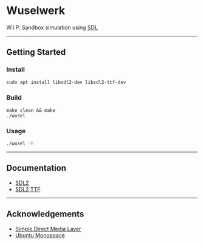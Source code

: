 # Wuselwerk

W.I.P. Sandbox simulation using [SDL](https://www.libsdl.org/)

---

## Getting Started

### Install

```bash
sudo apt install libsdl2-dev libsdl2-ttf-dev
```

### Build

```
make clean && make
./wusel
```

### Usage

```bash
./wusel -h
```
---

## Documentation

 * [SDL2](https://wiki.libsdl.org/SDL2/)
 * [SDL2 TTF](https://wiki.libsdl.org/SDL2_ttf/)

---

## Acknowledgements

 * [Simple Direct Media Layer](https://www.libsdl.org/)
 * [Ubuntu Monospace](https://design.ubuntu.com/font)
